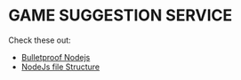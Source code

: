 # GAME SUGGESTION SERVICE

Check these out:

- [Bulletproof Nodejs](https://github.com/santiq/bulletproof-nodejs)
- [NodeJs file Structure](https://www.codemzy.com/blog/nodejs-file-folder-structure)
